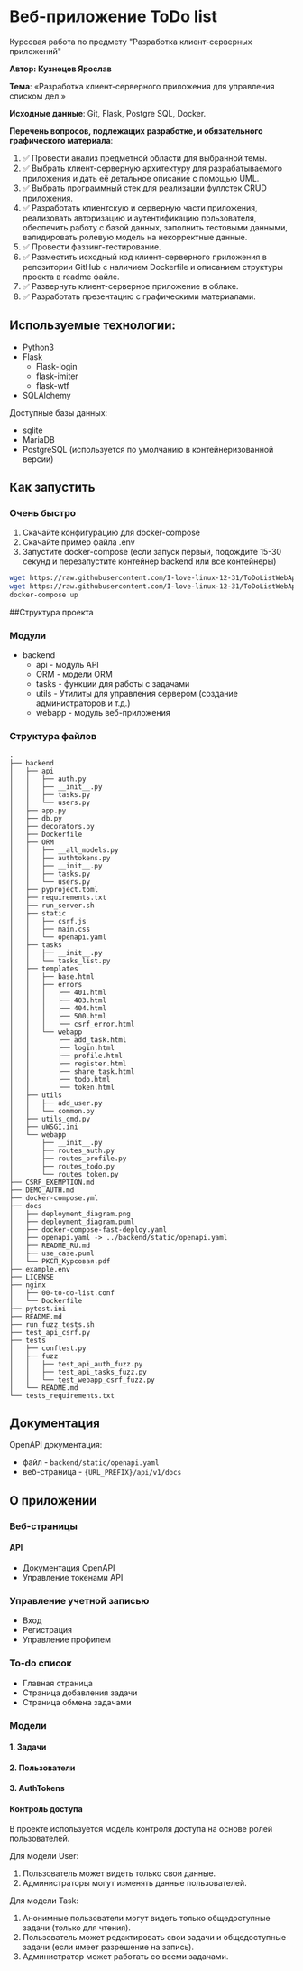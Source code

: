 # Веб-приложение ToDo list

Курсовая работа по предмету "Разработка клиент-серверных приложений"

**Автор: Кузнецов Ярослав**

**Тема**: «Разработка клиент-серверного приложения для управления списком дел.»

**Исходные данные**: Git, Flask, Postgre SQL, Docker.

**Перечень вопросов, подлежащих разработке, и обязательного графического материала**: 
1. ✅ Провести анализ предметной области для выбранной темы. 
2. ✅ Выбрать клиент-серверную архитектуру для разрабатываемого приложения и дать её детальное описание с помощью UML. 
3. ✅ Выбрать программный стек для реализации фуллстек CRUD приложения. 
4. ✅ Разработать клиентскую и серверную части приложения, реализовать авторизацию и аутентификацию пользователя, обеспечить работу с базой данных, заполнить тестовыми данными, валидировать ролевую модель на некорректные данные. 
5. ✅ Провести фаззинг-тестирование. 
6. ✅ Разместить исходный код клиент-серверного приложения в репозитории GitHub с наличием Dockerfile и описанием структуры проекта в readme файле. 
7. ✅ Развернуть клиент-серверное приложение в облаке. 
8. ✅ Разработать презентацию с графическими материалами.

## Используемые технологии:
* Python3
* Flask
  * Flask-login
  * flask-imiter
  * flask-wtf
* SQLAlchemy

Доступные базы данных:
* sqlite
* MariaDB
* PostgreSQL (используется по умолчанию в контейнеризованной версии)


## Как запустить

### Очень быстро

1. Скачайте конфигурацию для docker-compose
2. Скачайте пример файла .env
3. Запустите docker-compose (если запуск первый, подождите 15-30 секунд и перезапустите контейнер backend или все контейнеры)

```bash
wget https://raw.githubusercontent.com/I-love-linux-12-31/ToDoListWebApp/refs/heads/main/docs/docker-compose-fast-deploy.yaml -O docker-compose.yaml
wget https://raw.githubusercontent.com/I-love-linux-12-31/ToDoListWebApp/refs/heads/main/example.env -O .env
docker-compose up
```

##Структура проекта
### Модули
* backend 
  * api - модуль API
  * ORM - модели ORM
  * tasks - функции для работы с задачами
  * utils - Утилиты для управления сервером (создание администраторов и т.д.)
  * webapp - модуль веб-приложения

### Структура файлов
```
.
├── backend
│   ├── api
│   │   ├── auth.py
│   │   ├── __init__.py
│   │   ├── tasks.py
│   │   └── users.py
│   ├── app.py
│   ├── db.py
│   ├── decorators.py
│   ├── Dockerfile
│   ├── ORM
│   │   ├── __all_models.py
│   │   ├── authtokens.py
│   │   ├── __init__.py
│   │   ├── tasks.py
│   │   └── users.py
│   ├── pyproject.toml
│   ├── requirements.txt
│   ├── run_server.sh
│   ├── static
│   │   ├── csrf.js
│   │   ├── main.css
│   │   └── openapi.yaml
│   ├── tasks
│   │   ├── __init__.py
│   │   └── tasks_list.py
│   ├── templates
│   │   ├── base.html
│   │   ├── errors
│   │   │   ├── 401.html
│   │   │   ├── 403.html
│   │   │   ├── 404.html
│   │   │   ├── 500.html
│   │   │   └── csrf_error.html
│   │   └── webapp
│   │       ├── add_task.html
│   │       ├── login.html
│   │       ├── profile.html
│   │       ├── register.html
│   │       ├── share_task.html
│   │       ├── todo.html
│   │       └── token.html
│   ├── utils
│   │   ├── add_user.py
│   │   └── common.py
│   ├── utils_cmd.py
│   ├── uWSGI.ini
│   └── webapp
│       ├── __init__.py
│       ├── routes_auth.py
│       ├── routes_profile.py
│       ├── routes_todo.py
│       └── routes_token.py
├── CSRF_EXEMPTION.md
├── DEMO_AUTH.md
├── docker-compose.yml
├── docs
│   ├── deployment_diagram.png
│   ├── deployment_diagram.puml
│   ├── docker-compose-fast-deploy.yaml
│   ├── openapi.yaml -> ../backend/static/openapi.yaml
│   ├── README_RU.md
│   ├── use_case.puml
│   └── РКСП_Курсовая.pdf
├── example.env
├── LICENSE
├── nginx
│   ├── 00-to-do-list.conf
│   └── Dockerfile
├── pytest.ini
├── README.md
├── run_fuzz_tests.sh
├── test_api_csrf.py
├── tests
│   ├── conftest.py
│   ├── fuzz
│   │   ├── test_api_auth_fuzz.py
│   │   ├── test_api_tasks_fuzz.py
│   │   └── test_webapp_csrf_fuzz.py
│   └── README.md
└── tests_requirements.txt
```

## Документация

OpenAPI документация:
* файл - ``backend/static/openapi.yaml``
* веб-страница - ``{URL_PREFIX}/api/v1/docs``

## О приложении

### Веб-страницы

#### API
* Документация OpenAPI 
* Управление токенами API

### Управление учетной записью
* Вход
* Регистрация
* Управление профилем

### To-do список
* Главная страница
* Страница добавления задачи
* Страница обмена задачами

### Модели

#### 1. Задачи
#### 2. Пользователи
#### 3. AuthTokens
#### Контроль доступа

В проекте используется модель контроля доступа на основе ролей пользователей.

Для модели User:

1. Пользователь может видеть только свои данные.
2. Администраторы могут изменять данные пользователей.

Для модели Task:
1. Анонимные пользователи могут видеть только общедоступные задачи (только для чтения).
2. Пользователь может редактировать свои задачи и общедоступные задачи (если имеет разрешение на запись).
3. Администратор может работать со всеми задачами.
